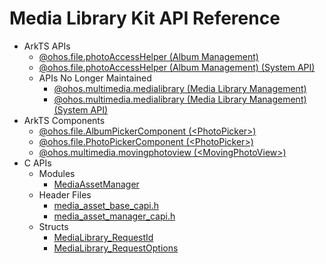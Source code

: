 # Media Library Kit API Reference

- ArkTS APIs
  - [@ohos.file.photoAccessHelper (Album Management)](js-apis-photoAccessHelper.md)
  <!--Del-->
  - [@ohos.file.photoAccessHelper (Album Management) (System API)](js-apis-photoAccessHelper-sys.md)
  <!--DelEnd-->
  - APIs No Longer Maintained
    - [@ohos.multimedia.medialibrary (Media Library Management)](js-apis-medialibrary.md)
    <!--Del-->
    - [@ohos.multimedia.medialibrary (Media Library Management) (System API)](js-apis-medialibrary-sys.md)
    <!--DelEnd-->
- ArkTS Components
  - [@ohos.file.AlbumPickerComponent (\<PhotoPicker>)](ohos-file-AlbumPickerComponent.md)
  - [@ohos.file.PhotoPickerComponent (\<PhotoPicker>)](ohos-file-PhotoPickerComponent.md)
  - [@ohos.multimedia.movingphotoview (\<MovingPhotoView>)](ohos-multimedia-movingphotoview.md)
- C APIs
  - Modules
    - [MediaAssetManager](_media_asset_manager.md)
  - Header Files
    - [media_asset_base_capi.h](media__asset__base__capi_8h.md)
    - [media_asset_manager_capi.h](media__asset__manager__capi_8h.md)
  - Structs
    - [MediaLibrary_RequestId](_media_library___request_id.md)
    - [MediaLibrary_RequestOptions](_media_library___request_options.md)  
<!--no_check-->